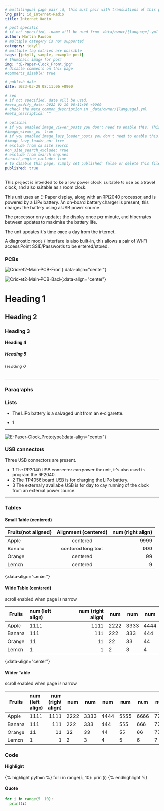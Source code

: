 ```yaml
---
# multilingual page pair id, this must pair with translations of this page. (This name must be unique)
lng_pair: id_Internet-Radio
title: Internet Radio

# post specific
# if not specified, .name will be used from _data/owner/[language].yml
author: Martin Rawson
# multiple category is not supported
category: jekyll
# multiple tag entries are possible
tags: [jekyll, sample, example post]
# thumbnail image for post
img: ":E-Paper-Clock_Front.jpg"
# disable comments on this page
#comments_disable: true

# publish date
date: 2023-03-29 08:11:06 +0900

# seo
# if not specified, date will be used.
#meta_modify_date: 2022-02-10 08:11:06 +0900
# check the meta_common_description in _data/owner/[language].yml
#meta_description: ""

# optional
# if you enabled image_viewer_posts you don't need to enable this. This is only if image_viewer_posts = false
#image_viewer_on: true
# if you enabled image_lazy_loader_posts you don't need to enable this. This is only if image_lazy_loader_posts = false
#image_lazy_loader_on: true
# exclude from on site search
#on_site_search_exclude: true
# exclude from search engines
#search_engine_exclude: true
# to disable this page, simply set published: false or delete this file
published: true
---
```


<!-- outline-start -->

This project is intended to be a low power clock,
suitable to use as a travel clock, and also suitable as a room clock.


This unit uses an E-Paper display, along with an RPi2040 processor,
and is powered by a LiPo battery. An on-board battery charger is present,
this charges the battery using a USB power source.

The processor only updates the display once per minute, and hibernates
between updates to maximise the battery life.

The unit updates it's time once a day from the internet.

A diagnostic mode / interface is also built-in, this allows
a pair of Wi-Fi access Point SSID/Passwords to be entered/stored.

<!-- outline-end -->

### PCBs

![Cricket2-Main-PCB-Front](:E-Paper-Clock_PCB_Front.jpg){:data-align="center"}

![Cricket2-Main-PCB-Back](:E-Paper-Clock_PCB_Back.jpg){:data-align="center"}

# Heading 1

## Heading 2

### Heading 3

#### Heading 4

##### Heading 5

###### Heading 6

***

### Paragraphs


### Lists

- The LiPo battery is a salvaged unit from an e-cigarette.



- 1


***

![E-Paper-Clock_Prototype](:E-Paper-Clock_Prototype.jpg){:data-align="center"}

### USB connectors

Three USB connectors are present.

- 1 The RP2040 USB connector can power the unit, it's also used to program the RP2040.
- 2 The TP4056 board USB is for charging the LiPo battery.
- 3 The externally available USB is for day to day running of the clock from an external power source.
***

### Tables

#### Small Table (centered)

| Fruits(not aligned) | Alignment (centered) | num (right align) |
| ------------------- | :------------------: | ----------------: |
| Apple               |       centered       |              9999 |
| Banana              |  centered long text  |               999 |
| Orange              |       centered       |                99 |
| Lemon               |       centered       |                 9 |
{:data-align="center"}

#### Wide Table (centered)

scroll enabled when page is narrow

| Fruits | num (left align) | num (right align) | num  | num  | num  |
| ------ | :--------------- | ----------------: | ---- | ---- | ---- |
| Apple  | 1111             |              1111 | 2222 | 3333 | 4444 |
| Banana | 111              |               111 | 222  | 333  | 444  |
| Orange | 11               |                11 | 22   | 33   | 44   |
| Lemon  | 1                |                 1 | 2    | 3    | 4    |
{:data-align="center"}

#### Wider Table

scroll enabled when page is narrow

| Fruits | num (left align) | num (right align) | num  | num  | num  | num  | num  | num  |
| ------ | :--------------- | ----------------: | ---- | ---- | ---- | ---- | ---- | ---- |
| Apple  | 1111             |              1111 | 2222 | 3333 | 4444 | 5555 | 6666 | 7777 |
| Banana | 111              |               111 | 222  | 333  | 444  | 555  | 666  | 777  |
| Orange | 11               |                11 | 22   | 33   | 44   | 55   | 66   | 77   |
| Lemon  | 1                |                 1 | 2    | 3    | 4    | 5    | 6    | 7    |

### Code

#### Highlight

{% highlight python %}
for i in range(5, 10):
  print(i)
{% endhighlight %}

#### Quote

```python
for i in range(5, 10):
  print(i)
```
